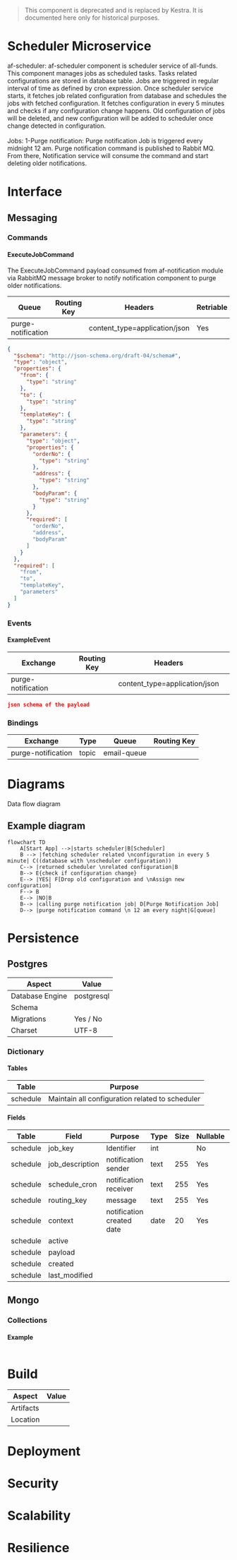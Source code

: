 > This component is deprecated and is replaced by Kestra. It is documented here only for historical purposes.

# Scheduler Microservice

af-scheduler: af-scheduler component is scheduler service of all-funds. This component manages jobs as scheduled tasks. Tasks related configurations are stored in database table. Jobs are triggered in regular interval of time as defined by cron expression. Once scheduler service starts, it fetches job related configuration from database and schedules the jobs with fetched configuration. It fetches configuration in every 5 minutes and checks if any configuration change happens. Old configuration of jobs will be deleted, and new configuration will be added to scheduler once change detected in configuration.\
\
Jobs: 1-Purge notification: Purge notification Job is triggered every midnight 12 am. Purge notification command is published to Rabbit MQ. From there, Notification service will consume the command and start deleting older notifications.

# Interface

## Messaging

### Commands

#### ExecuteJobCommand

<span dir="">The ExecuteJobCommand payload consumed from af-notification module via RabbitMQ message broker to notify notification component to purge older notifications.</span>

| Queue | Routing Key | Headers | Retriable |  |
|-------|-------------|---------|-----------|--|
| purge-notification |  | content_type=application/json | Yes |  |

```json
{
  "$schema": "http://json-schema.org/draft-04/schema#",
  "type": "object",
  "properties": {
    "from": {
      "type": "string"
    },
    "to": {
      "type": "string"
    },
    "templateKey": {
      "type": "string"
    },
    "parameters": {
      "type": "object",
      "properties": {
        "orderNo": {
          "type": "string"
        },
        "address": {
          "type": "string"
        },
        "bodyParam": {
          "type": "string"
        }
      },
      "required": [
        "orderNo",
        "address",
        "bodyParam"
      ]
    }
  },
  "required": [
    "from",
    "to",
    "templateKey",
    "parameters"
  ]
}
```

### Events

#### ExampleEvent

| Exchange | Routing Key | Headers |  |
|----------|-------------|---------|--|
| purge-notification |  | content_type=application/json |  |

```json
json schema of the payload
```

### Bindings

| Exchange | Type | Queue | Routing Key |
|----------|------|-------|-------------|
| purge-notification | topic | email-queue |  |

# Diagrams

Data flow diagram

## Example diagram

```mermaid
flowchart TD
    A[Start App] -->|starts scheduler|B[Scheduler]
    B --> |fetching scheduler related \nconfiguration in every 5 minute| C((database with \nscheduler configuration))
    C--> |returned scheduler \nrelated configuration|B
    B--> E{check if configuration change}
    E--> |YES| F[Drop old configuration and \nAssign new configuration]
    F--> B
    E--> |NO|B
    B--> |calling purge notification job| D[Purge Notification Job]
    D--> |purge notification command \n 12 am every night|G[queue]
```

# Persistence

## Postgres

| Aspect | Value |
|--------|-------|
| Database Engine | postgresql |
| Schema |  |
| Migrations | Yes / No |
| Charset | UTF-8 |

### Dictionary

#### Tables

| Table | Purpose |
|-------|---------|
| schedule | Maintain all configuration related to scheduler |

#### Fields

| Table | Field | Purpose | Type | Size | Nullable | Keys |
|-------|-------|---------|------|------|----------|------|
| schedule | job_key | Identifier | int |  | No | PK |
| schedule | job_description | notification sender | text | 255 | Yes |  |
| schedule | schedule_cron | notification receiver | text | 255 | Yes |  |
| schedule | routing_key | message | text | 255 | Yes |  |
| schedule | context | notification created date | date | 20 | Yes |  |
| schedule | active  | 
| schedule | payload |
| schedule | created |
| schedule | last_modified |


## Mongo

### Collections

#### Example

```json
```

# Build

| Aspect | Value |
|--------|-------|
| Artifacts |  |
| Location |  |

# Deployment

# Security

# Scalability

# Resilience